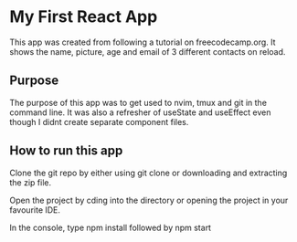 # My First React App

This app was created from following a tutorial on freecodecamp.org. It shows the name, picture, age and email of 3 different contacts on reload.

## Purpose

The purpose of this app was to get used to nvim, tmux and git in the command line. It was also a refresher of useState and useEffect even though I didnt create separate component files.

## How to run this app

Clone the git repo by either using git clone or downloading and extracting the zip file.

Open the project by cding into the directory or opening the project in your favourite IDE.

In the console, type npm install followed by npm start
